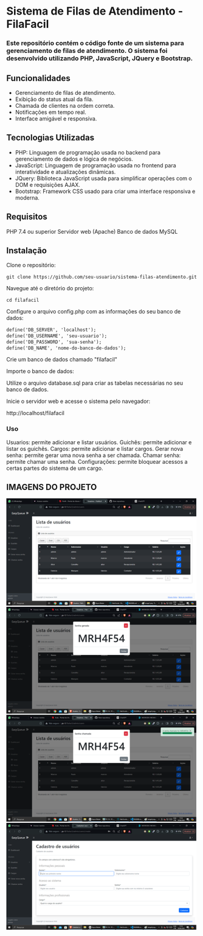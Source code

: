 # Sistema de Filas de Atendimento - FilaFacil


### Este repositório contém o código fonte de um sistema para gerenciamento de filas de atendimento. O sistema foi desenvolvido utilizando PHP, JavaScript, JQuery e Bootstrap.

## Funcionalidades

- Gerenciamento de filas de atendimento.
- Exibição do status atual da fila.
- Chamada de clientes na ordem correta.
- Notificações em tempo real.
- Interface amigável e responsiva.

## Tecnologias Utilizadas
- PHP: Linguagem de programação usada no backend para gerenciamento de dados e lógica de negócios.
- JavaScript: Linguagem de programação usada no frontend para interatividade e atualizações dinâmicas.
- JQuery: Biblioteca JavaScript usada para simplificar operações com o DOM e requisições AJAX.
- Bootstrap: Framework CSS usado para criar uma interface responsiva e moderna.

## Requisitos
PHP 7.4 ou superior
Servidor web (Apache)
Banco de dados MySQL

## Instalação

Clone o repositório:
```
git clone https://github.com/seu-usuario/sistema-filas-atendimento.git
```
Navegue até o diretório do projeto:
```
cd filafacil
```

Configure o arquivo config.php com as informações do seu banco de dados:

```
define('DB_SERVER', 'localhost');
define('DB_USERNAME', 'seu-usuario');
define('DB_PASSWORD', 'sua-senha');
define('DB_NAME', 'nome-do-banco-de-dados');
```

Crie um banco de dados chamado "filafacil"

Importe o banco de dados:

Utilize o arquivo database.sql para criar as tabelas necessárias no seu banco de dados.

Inicie o servidor web e acesse o sistema pelo navegador:

http://localhost/filafacil

### Uso

Usuarios: permite adicionar e listar usuários.
Guichês: permite adicionar e listar os guichês.
Cargos: permite adicionar e listar cargos.
Gerar nova senha: permite gerar uma nova senha a ser chamada.
Chamar senha: permite chamar uma senha.
Configurações: permite bloquear acessos a certas partes do sistema de um cargo.

## IMAGENS DO PROJETO

<img width="500" src="./assets/img/image1.png">
<img width="500" src="./assets/img/image2.png">
<img width="500" src="./assets/img/image3.png">
<img width="500" src="./assets/img/image4.png">